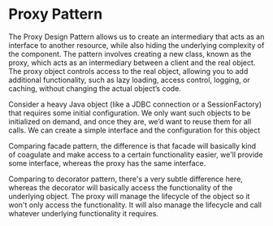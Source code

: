 # Proxy Pattern
The Proxy Design Pattern allows us to create an intermediary that acts as an interface to another resource, while also hiding the underlying complexity of the component. 
The pattern involves creating a new class, known as the proxy, which acts as an intermediary between a client and the real object. The proxy object controls access to the real object, allowing you to add additional functionality, such as lazy loading, access control, logging, or caching, without changing the actual object’s code.


Consider a heavy Java object (like a JDBC connection or a SessionFactory) that requires some initial configuration. 
We only want such objects to be initialized on demand, and once they are, we’d want to reuse them for all calls. 
We can create a simple interface and the configuration for this object


Comparing facade pattern, the difference is that facade will basically kind of coagulate and make access to a certain functionality easier, we'll provide some interface, whereas the proxy has the same interface.

Comparing to decorator pattern, there's a very subtle difference here, whereas the decorator will basically access the functionality of the underlying object. The proxy will manage the lifecycle of the object so it won't only access the functionality. It will also manage the lifecycle and call whatever underlying functionality it requires.